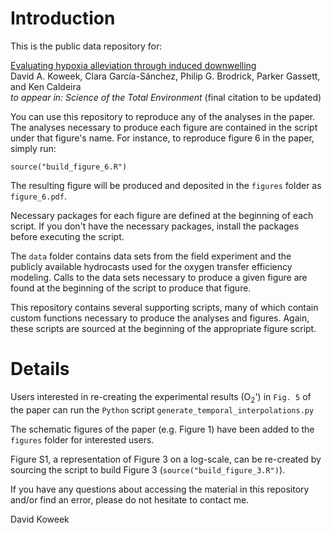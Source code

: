 # Introduction

This is the public data repository for:

[Evaluating hypoxia alleviation through induced downwelling](https://doi.org/10.1016/j.scitotenv.2020.137334)    
David A. Koweek, Clara García-Sánchez, Philip G. Brodrick, Parker Gassett, and Ken Caldeira   
*to appear in: Science of the Total Environment* (final citation to be updated)

You can use this repository to reproduce any of the analyses in the paper. The analyses necessary to produce each figure are contained in the script under that figure's name. For instance, to reproduce figure 6 in the paper, simply run:

`source("build_figure_6.R")`

The resulting figure will be produced and deposited in the `figures` folder as `figure_6.pdf`.

Necessary packages for each figure are defined at the beginning of each script. If you don't have the necessary packages, install the packages before executing the script.

The `data` folder contains data sets from the field experiment and the publicly available hydrocasts used for the oxygen transfer efficiency modeling. Calls to the data sets necessary to produce a given figure are found at the beginning of the script to produce that figure. 

This repository contains several supporting scripts, many of which contain custom functions necessary to produce the analyses and figures. Again, these scripts are sourced at the beginning of the appropriate figure script.

# Details

Users interested in re-creating the experimental results (O<sub>2</sub>') in `Fig. 5` of the paper can run the `Python` script `generate_temporal_interpolations.py`

The schematic figures of the paper (e.g. Figure 1) have been added to the `figures` folder for interested users.

Figure S1, a representation of Figure 3 on a log-scale, can be re-created by sourcing the script to build Figure 3 (`source("build_figure_3.R")`).

If you have any questions about accessing the material in this repository and/or find an error, please do not hesitate to contact me.

David Koweek
